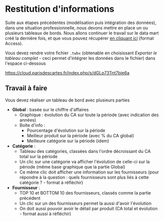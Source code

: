 # Restitution d'informations

Suite aux étapes précédentes (modélisation puis intégration des données), dans une situation professionnelle, nous devons mettre en place un ou plusieurs tableaux de bords. Nous allons continuer le travail sur le data mart créé la dernière fois, et que vous pouvez récupérer [en cliquant ici](datamart.accdb) (format Access). 

Vous devez rendre votre fichier `.twbx` (obtenable en choisissant *Exporter le tableau complet* - ceci permet d'intégrer les données dans le fichier) dans l'espace ci-dessous

<https://cloud.parisdescartes.fr/index.php/s/dGLp73Tnt7bie6a>

## Travail à faire

Vous devez réaliser un tableau de bord avec plusieurs parties

- **Global** : basée sur le chiffre d'affaires 
  - Graphique : évolution du CA sur toute la période (avec indication des années)
  - Boîte d'info :
    - Pourcentage d'évolution sur la période
    - Meilleur produit sur la période (avec % du CA global)
    - Meilleure catégorie sur la période (idem)
- **Catégorie** : 
  - Tableau des catégories, classées dans l'ordre décroissant du CA total sur la période
  - Un clic sur une catégorie va afficher l'évolution de celle-ci sur la période (même base graphique que la partie Global)
  - Ce même clic doit afficher une information sur les fournisseurs (pour répondre à la question : quels fournisseurs sont plus liés à cette catégorie ? - format à réfléchir)
- **Fournisseur** :
  - TOP 10 et BOTTOM 10 des fournisseurs, classés comme la partie précédent
  - Un clic sur un des fournisseurs permet la aussi d'avoir l'évolution
  - On doit aussi pouvoir avoir le détail par produit (CA total et évolution - format aussi à réfléchir)

